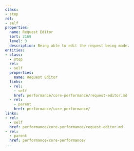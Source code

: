 ```yaml
---
class:
- stop
rel:
- self
properties:
  name: Request Editor
  sort: 2169
  level: 3
  description: Being able to edit the request being made.
entities:
- class:
  - stop
  rel:
  - self
  properties:
    name: Request Editor
  links:
  - rel:
    - self
    href: performance/core-performance/request-editor.md
  - rel:
    - parent
    href: performance/core-performance/
links:
- rel:
  - self
  href: performance/core-performance/request-editor.md
- rel:
  - parent
  href: performance/core-performance/
...
```

